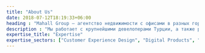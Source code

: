 ```yaml
---
title: "About Us"
date: 2018-07-12T18:19:33+06:00
heading : "Mahall Group — агентство недвижимости с офисами в разных городах Турции и Катаре.."
description : "Мы работает с крупнейшими девелоперами Турции, а также реализуем собственные жилые проекты. Наша подход к работе — стратегия win-win. Вы не платите нам никакой комиссии, в случае покупки расходы на себя берут наши застройщики-партнеры."
expertise_title: "Expertise"
expertise_sectors: ["Customer Experience Design", "Digital Products", "Development", "Campaign & Content", "Employer Branding", "Animation & Motion Graphics", "Packaging & Product Design", "Retail & Spacial", "Print & Editorial Design", "Concept/Text", "Information Design"]
---
```

